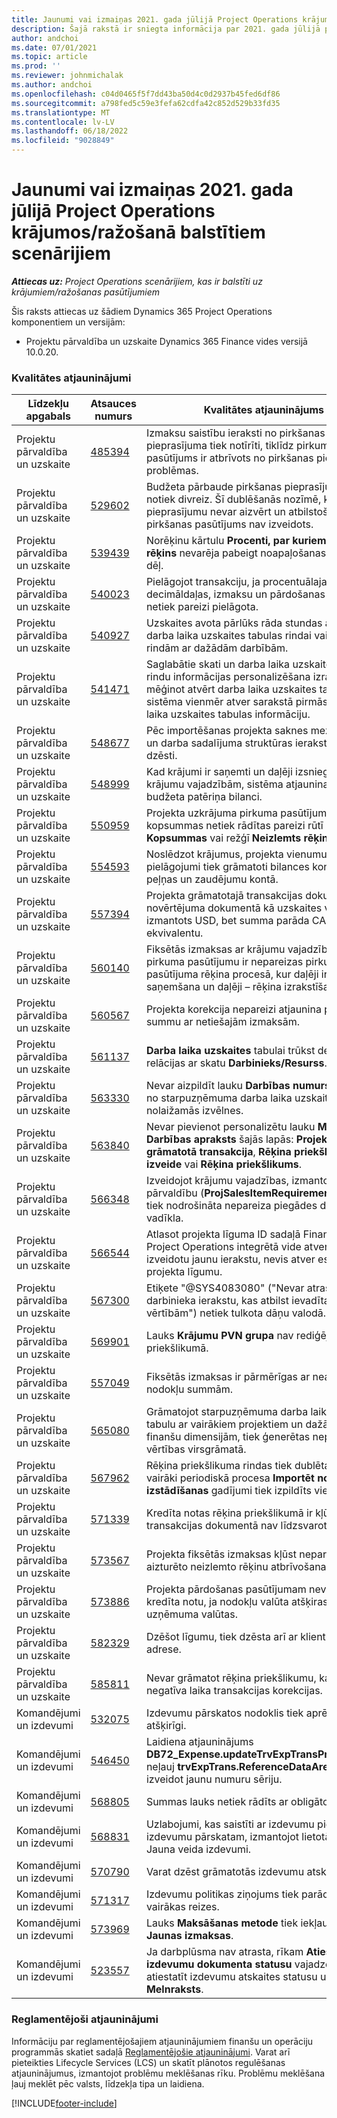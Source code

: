 ```yaml
---
title: Jaunumi vai izmaiņas 2021. gada jūlijā Project Operations krājumos/ražošanā balstītiem scenārijiem
description: Šajā rakstā ir sniegta informācija par 2021. gada jūlijā pieejamajiem kvalitātes atjauninājumiem Project Operations krājumos/ražošanā balstītiem scenārijiem.
author: andchoi
ms.date: 07/01/2021
ms.topic: article
ms.prod: ''
ms.reviewer: johnmichalak
ms.author: andchoi
ms.openlocfilehash: c04d0465f5f7dd43ba50d4c0d2937b45fed6df86
ms.sourcegitcommit: a798fed5c59e3fefa62cdfa42c852d529b33fd35
ms.translationtype: MT
ms.contentlocale: lv-LV
ms.lasthandoff: 06/18/2022
ms.locfileid: "9028849"
---
```

# <a name="whats-new-or-changed-in-project-operations-july-2021-for-stockedproduction-based-scenarios"></a>Jaunumi vai izmaiņas 2021. gada jūlijā Project Operations krājumos/ražošanā balstītiem scenārijiem

_**Attiecas uz:** Project Operations scenārijiem, kas ir balstīti uz krājumiem/ražošanas pasūtījumiem_

Šis raksts attiecas uz šādiem Dynamics 365 Project Operations komponentiem un versijām:

- Projektu pārvaldība un uzskaite Dynamics 365 Finance vides versijā 10.0.20.
 
### <a name="quality-updates"></a>Kvalitātes atjauninājumi
                                                                                                                                                                                  
| Līdzekļu apgabals                      | Atsauces numurs| Kvalitātes atjauninājums                                                                                                                                                                          |
|-----------------------------------|--------|---------------------------------------------------------------------------------------------------------------------------------------------------------------------------------|
| Projektu pārvaldība un uzskaite | [485394](https://fix.lcs.dynamics.com/Issue/Details/?bugId=485394) | Izmaksu saistību ieraksti no pirkšanas pieprasījuma tiek notīrīti, tiklīdz pirkuma pasūtījums ir atbrīvots no pirkšanas pieprasījuma problēmas.                                                                           |
| Projektu pārvaldība un uzskaite | [529602](https://fix.lcs.dynamics.com/Issue/Details/?bugId=529602) | Budžeta pārbaude pirkšanas pieprasījumam notiek divreiz. Šī dublēšanās nozīmē, ka pieprasījumu nevar aizvērt un atbilstošais pirkšanas pasūtījums nav izveidots.                                                                                                                        |
| Projektu pārvaldība un uzskaite | [539439](https://fix.lcs.dynamics.com/Issue/Details/?bugId=539439) | Norēķinu kārtulu **Procenti, par kuriem jāizraksta rēķins** nevarēja pabeigt noapaļošanas problēmas dēļ.                                                                              |
| Projektu pārvaldība un uzskaite | [540023](https://fix.lcs.dynamics.com/Issue/Details/?bugId=540023) | Pielāgojot transakciju, ja procentuālajai vērtībai ir decimāldaļas, izmaksu un pārdošanas cena netiek pareizi pielāgota.                                      |
| Projektu pārvaldība un uzskaite | [540927](https://fix.lcs.dynamics.com/Issue/Details/?bugId=540927) | Uzskaites avota pārlūks rāda stundas atsevišķai darba laika uzskaites tabulas rindai vairākām rindām ar dažādām darbībām.                                      |
| Projektu pārvaldība un uzskaite | [541471](https://fix.lcs.dynamics.com/Issue/Details/?bugId=541471) | Saglabātie skati un darba laika uzskaites tabulas rindu informācijas personalizēšana izraisa to, ka, mēģinot atvērt darba laika uzskaites tabulu, sistēma vienmēr atver sarakstā pirmās darba laika uzskaites tabulas informāciju.  |
| Projektu pārvaldība un uzskaite | [548677](https://fix.lcs.dynamics.com/Issue/Details/?bugId=548677) | Pēc importēšanas projekta saknes mezgls pazūd un darba sadalījuma struktūras ieraksti tiek dzēsti.                                                                                             |
| Projektu pārvaldība un uzskaite | [548999](https://fix.lcs.dynamics.com/Issue/Details/?bugId=548999) | Kad krājumi ir saņemti un daļēji izsniegti no krājumu vajadzībām, sistēma atjaunina nepareizu budžeta patēriņa bilanci. |
| Projektu pārvaldība un uzskaite | [550959](https://fix.lcs.dynamics.com/Issue/Details/?bugId=550959) | Projekta uzkrājuma pirkuma pasūtījumos kopsummas netiek rādītas pareizi rūtī **Kopsummas** vai režģī **Neizlemts rēķins**.                                                                  |
| Projektu pārvaldība un uzskaite | [554593](https://fix.lcs.dynamics.com/Issue/Details/?bugId=554593) | Noslēdzot krājumus, projekta vienumu izmaksu pielāgojumi tiek grāmatoti bilances kontā, nevis peļņas un zaudējumu kontā.                                                            |
| Projektu pārvaldība un uzskaite | [557394](https://fix.lcs.dynamics.com/Issue/Details/?bugId=557394) | Projekta grāmatotajā transakcijas dokumentā un novērtējuma dokumentā kā uzskaites valūta tiek izmantots USD, bet summa parāda CAD ekvivalentu.              |
| Projektu pārvaldība un uzskaite | [560140](https://fix.lcs.dynamics.com/Issue/Details/?bugId=560140) | Fiksētās izmaksas ar krājumu vajadzību un pirkuma pasūtījumu ir nepareizas pirkuma pasūtījuma rēķina procesā, kur daļēji ir produktu saņemšana un daļēji – rēķina izrakstīšana.       |
| Projektu pārvaldība un uzskaite | [560567](https://fix.lcs.dynamics.com/Issue/Details/?bugId=560567) | Projekta korekcija nepareizi atjaunina pārdošanas summu ar netiešajām izmaksām.                                                                                    |
| Projektu pārvaldība un uzskaite | [561137](https://fix.lcs.dynamics.com/Issue/Details/?bugId=561137) | **Darba laika uzskaites** tabulai trūkst definētas relācijas ar skatu **Darbinieks/Resurss**.                                                                                   |
| Projektu pārvaldība un uzskaite | [563330](https://fix.lcs.dynamics.com/Issue/Details/?bugId=563330) | Nevar aizpildīt lauku **Darbības numurs**, to atlasot no starpuzņēmuma darba laika uzskaites tabulas nolaižamās izvēlnes.                                                                 |
| Projektu pārvaldība un uzskaite | [563840](https://fix.lcs.dynamics.com/Issue/Details/?bugId=563840) | Nevar pievienot personalizētu lauku **Mērķis** vai **Darbības apraksts** šajās lapās: **Projekta grāmatotā transakcija**, **Rēķina priekšlikuma izveide** vai **Rēķina priekšlikums**.  |
| Projektu pārvaldība un uzskaite | [566348](https://fix.lcs.dynamics.com/Issue/Details/?bugId=566348) | Izveidojot krājumu vajadzības, izmantojot datu pārvaldību (**ProjSalesItemRequirementEntity)**, tiek nodrošināta nepareiza piegādes datuma vadīkla.                                              |
| Projektu pārvaldība un uzskaite | [566544](https://fix.lcs.dynamics.com/Issue/Details/?bugId=566544) | Atlasot projekta līguma ID sadaļā Finanses, Project Operations integrētā vide atver lapu, lai izveidotu jaunu ierakstu, nevis atver esošo projekta līgumu.                                                                                                                 |
| Projektu pārvaldība un uzskaite | [567300](https://fix.lcs.dynamics.com/Issue/Details/?bugId=567300) |  Etiķete "@SYS4083080" ("Nevar atrast unikālu darbinieka ierakstu, kas atbilst ievadītajām vērtībām") netiek tulkota dāņu valodā.                                |
| Projektu pārvaldība un uzskaite | [569901](https://fix.lcs.dynamics.com/Issue/Details/?bugId=569901) | Lauks **Krājumu PVN grupa** nav rediģējams rēķina priekšlikumā.                                                                               |
| Projektu pārvaldība un uzskaite | [557049](https://fix.lcs.dynamics.com/Issue/Details/?bugId=557049) | Fiksētās izmaksas ir pārmērīgas ar neatskaitāmo nodokļu summām.                                                                                                    |
| Projektu pārvaldība un uzskaite | [565080](https://fix.lcs.dynamics.com/Issue/Details/?bugId=565080) | Grāmatojot starpuzņēmuma darba laika uzskaites tabulu ar vairākiem projektiem un dažādām finanšu dimensijām, tiek ģenerētas neparedzētas vērtības virsgrāmatā.                             |
| Projektu pārvaldība un uzskaite | [567962](https://fix.lcs.dynamics.com/Issue/Details/?bugId=567962) | Rēķina priekšlikuma rindas tiek dublētas, jo vairāki periodiskā procesa **Importēt no izstādīšanas** gadījumi tiek izpildīts vienlaikus.                                      |
| Projektu pārvaldība un uzskaite | [571339](https://fix.lcs.dynamics.com/Issue/Details/?bugId=571339) | Kredīta notas rēķina priekšlikumā ir kļūda, tāpēc transakcijas dokumentā nav līdzsvarotas.    |
| Projektu pārvaldība un uzskaite | [573567](https://fix.lcs.dynamics.com/Issue/Details/?bugId=573567) | Projekta fiksētās izmaksas kļūst nepareizas pēc aizturēto neizlemto rēķinu atbrīvošanas.                                                                             |
| Projektu pārvaldība un uzskaite | [573886](https://fix.lcs.dynamics.com/Issue/Details/?bugId=573886) | Projekta pārdošanas pasūtījumam nevar izveidot kredīta notu, ja nodokļu valūta atšķiras no uzņēmuma valūtas.                                      |
| Projektu pārvaldība un uzskaite | [582329](https://fix.lcs.dynamics.com/Issue/Details/?bugId=582329) | Dzēšot līgumu, tiek dzēsta arī ar klientu saistītā adrese.                                                                                     |
| Projektu pārvaldība un uzskaite | [585811](https://fix.lcs.dynamics.com/Issue/Details/?bugId=585811) | Nevar grāmatot rēķina priekšlikumu, kas izriet no negatīva laika transakcijas korekcijas.                                                                    |
| Komandējumi un izdevumi                  | [532075](https://fix.lcs.dynamics.com/Issue/Details/?bugId=532075) | Izdevumu pārskatos nodoklis tiek aprēķināts atšķirīgi.                                                                                                                  |
| Komandējumi un izdevumi                  | [546450](https://fix.lcs.dynamics.com/Issue/Details/?bugId=546450) | Laidiena atjauninājums **DB72_Expense.updateTrvExpTransProjTransId()** neļauj **trvExpTrans.ReferenceDataAreaId** izveidot jaunu numuru sēriju.                    |
| Komandējumi un izdevumi                  | [568805](https://fix.lcs.dynamics.com/Issue/Details/?bugId=568805) | Summas lauks netiek rādīts ar obligāto lauku.                                                                                                             |
| Komandējumi un izdevumi                  | [568831](https://fix.lcs.dynamics.com/Issue/Details/?bugId=568831) | Uzlabojumi, kas saistīti ar izdevumu pievienošanu izdevumu pārskatam, izmantojot lietotāja saskarni Jauna veida izdevumi.                                                            |
| Komandējumi un izdevumi                  | [570790](https://fix.lcs.dynamics.com/Issue/Details/?bugId=570790) | Varat dzēst grāmatotās izdevumu atskaites.                                                                                           |
| Komandējumi un izdevumi                  | [571317](https://fix.lcs.dynamics.com/Issue/Details/?bugId=571317) | Izdevumu politikas ziņojums tiek parādīts vairākas reizes.                                                                                                       |
| Komandējumi un izdevumi                  | [573969](https://fix.lcs.dynamics.com/Issue/Details/?bugId=573969) | Lauks **Maksāšanas metode** tiek iekļauts rūtī **Jaunas izmaksas**.                                                                                                      |
| Komandējumi un izdevumi                  | [523557](https://fix.lcs.dynamics.com/Issue/Details/?bugId=523557) | Ja darbplūsma nav atrasta, rīkam **Atiestatīt izdevumu dokumenta statusu** vajadzētu atiestatīt izdevumu atskaites statusu uz **Melnraksts**. 

### <a name="regulatory-updates"></a>Reglamentējoši atjauninājumi
Informāciju par reglamentējošajiem atjauninājumiem finanšu un operāciju programmās skatiet sadaļā [Reglamentējošie atjauninājumi](/dynamics365/finance/localizations/regulatory-updates). Varat arī pieteikties Lifecycle Services (LCS) un skatīt plānotos regulēšanas atjauninājumus, izmantojot problēmu meklēšanas rīku. Problēmu meklēšana ļauj meklēt pēc valsts, līdzekļa tipa un laidiena.


[!INCLUDE[footer-include](../../includes/footer-banner.md)]
